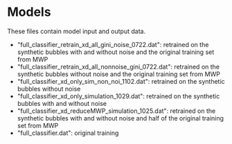 # Models

These files contain model input and output data. 

* "full_classifier_retrain_xd_all_gini_noise_0722.dat": retrained on the synthetic bubbles with and without noise and the original training set from MWP
* "full_classifier_retrain_xd_all_nonnoise_gini_0722.dat": retrained on the synthetic bubbles without noise and the original training set from MWP
* "full_classifier_xd_only_sim_non_noi_1102.dat": retrained on the synthetic bubbles without noise
* "full_classifier_xd_only_simulation_1029.dat": retrained on the synthetic bubbles with and without noise 
* "full_classifier_xd_reduceMWP_simulation_1025.dat": retrained on the synthetic bubbles with and without noise and half of the original training set from MWP
* "full_classifier.dat": original training





